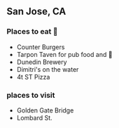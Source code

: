 ## San Jose, CA

### Places to eat :hamburger:
- Counter Burgers
- Tarpon Taven for pub food and :beer:
- Dunedin Brewery
- Dimitri's on the water
- 4t ST Pizza

### places to visit
- Golden Gate Bridge
- Lombard St.
